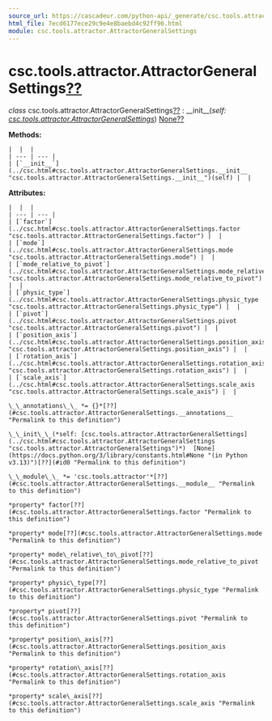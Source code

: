 ```yaml
---
source_url: https://cascadeur.com/python-api/_generate/csc.tools.attractor.AttractorGeneralSettings.html
html_file: 7ecd6177ece29c9e4e8baebd4c92ff96.html
module: csc.tools.attractor.AttractorGeneralSettings
---
```


# csc.tools.attractor.AttractorGeneralSettings[??](#csc-tools-attractor-attractorgeneralsettings "Permalink to this heading")

*class* csc.tools.attractor.AttractorGeneralSettings[??](#csc.tools.attractor.AttractorGeneralSettings "Permalink to this definition")
:   \_\_init\_\_(*self: [csc.tools.attractor.AttractorGeneralSettings](../csc.html#csc.tools.attractor.AttractorGeneralSettings "csc.tools.attractor.AttractorGeneralSettings")*)  [None](https://docs.python.org/3/library/constants.html#None "(in Python v3.13)")[??](#csc.tools.attractor.AttractorGeneralSettings.__init__ "Permalink to this definition")

    
**Methods:**

    |  |  |
    | --- | --- |
    | [`__init__`](../csc.html#csc.tools.attractor.AttractorGeneralSettings.__init__ "csc.tools.attractor.AttractorGeneralSettings.__init__")(self) |  |

    
**Attributes:**

    |  |  |
    | --- | --- |
    | [`factor`](../csc.html#csc.tools.attractor.AttractorGeneralSettings.factor "csc.tools.attractor.AttractorGeneralSettings.factor") |  |
    | [`mode`](../csc.html#csc.tools.attractor.AttractorGeneralSettings.mode "csc.tools.attractor.AttractorGeneralSettings.mode") |  |
    | [`mode_relative_to_pivot`](../csc.html#csc.tools.attractor.AttractorGeneralSettings.mode_relative_to_pivot "csc.tools.attractor.AttractorGeneralSettings.mode_relative_to_pivot") |  |
    | [`physic_type`](../csc.html#csc.tools.attractor.AttractorGeneralSettings.physic_type "csc.tools.attractor.AttractorGeneralSettings.physic_type") |  |
    | [`pivot`](../csc.html#csc.tools.attractor.AttractorGeneralSettings.pivot "csc.tools.attractor.AttractorGeneralSettings.pivot") |  |
    | [`position_axis`](../csc.html#csc.tools.attractor.AttractorGeneralSettings.position_axis "csc.tools.attractor.AttractorGeneralSettings.position_axis") |  |
    | [`rotation_axis`](../csc.html#csc.tools.attractor.AttractorGeneralSettings.rotation_axis "csc.tools.attractor.AttractorGeneralSettings.rotation_axis") |  |
    | [`scale_axis`](../csc.html#csc.tools.attractor.AttractorGeneralSettings.scale_axis "csc.tools.attractor.AttractorGeneralSettings.scale_axis") |  |

    \_\_annotations\_\_ *= {}*[??](#csc.tools.attractor.AttractorGeneralSettings.__annotations__ "Permalink to this definition")

    \_\_init\_\_(*self: [csc.tools.attractor.AttractorGeneralSettings](../csc.html#csc.tools.attractor.AttractorGeneralSettings "csc.tools.attractor.AttractorGeneralSettings")*)  [None](https://docs.python.org/3/library/constants.html#None "(in Python v3.13)")[??](#id0 "Permalink to this definition")

    \_\_module\_\_ *= 'csc.tools.attractor'*[??](#csc.tools.attractor.AttractorGeneralSettings.__module__ "Permalink to this definition")

    *property* factor[??](#csc.tools.attractor.AttractorGeneralSettings.factor "Permalink to this definition")

    *property* mode[??](#csc.tools.attractor.AttractorGeneralSettings.mode "Permalink to this definition")

    *property* mode\_relative\_to\_pivot[??](#csc.tools.attractor.AttractorGeneralSettings.mode_relative_to_pivot "Permalink to this definition")

    *property* physic\_type[??](#csc.tools.attractor.AttractorGeneralSettings.physic_type "Permalink to this definition")

    *property* pivot[??](#csc.tools.attractor.AttractorGeneralSettings.pivot "Permalink to this definition")

    *property* position\_axis[??](#csc.tools.attractor.AttractorGeneralSettings.position_axis "Permalink to this definition")

    *property* rotation\_axis[??](#csc.tools.attractor.AttractorGeneralSettings.rotation_axis "Permalink to this definition")

    *property* scale\_axis[??](#csc.tools.attractor.AttractorGeneralSettings.scale_axis "Permalink to this definition")